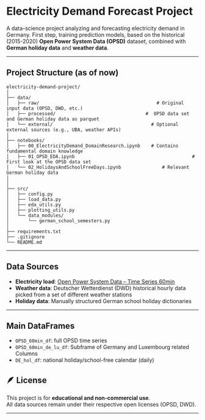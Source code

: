 #  Electricity Demand Forecast Project

A data-science project analyzing and forecasting electricity demand in Germany. First step, training prediction models, based on the historical (2015-2020) **Open Power System Data (OPSD)** dataset, combined with  **German holiday data** and **weather data**.

---

## Project Structure (as of now)

```
electricity-demand-project/
│
├── data/
│   ├── raw/                                           # Original input data (OPSD, DWD, etc.)
│   ├── processed/                                 #  OPSD data set and German holiday data as parquet
│   └── external/                                    # Optional external sources (e.g., UBA, weather APIs)
│
├── notebooks/
│   ├── 00_ElectricityDemand_DomainResearch.ipynb    # Contains fundamental domain knowledge
│   ├── 01_OPSD_EDA.ipynb                                           # First look at the OPSD data set
│   └── 02_HolidaysAndSchoolFreeDays.ipynb               # Relevant German holiday data
│   
│
├── src/
│   ├── config.py
│   ├── load_data.py
│   ├── eda_utils.py
│   ├── plotting_utils.py
│   └── data_modules/
│       └── german_school_semesters.py
│
├── requirements.txt
├── .gitignore
└── README.md
```

---

## Data Sources

- **Electricity load**: [Open Power System Data – Time Series 60min](https://data.open-power-system-data.org/time_series/)
- **Weather data**: Deutscher Wetterdienst (DWD) historical hourly data picked from a set of different weather stations
- **Holiday data**: Manually structured German school holiday dictionaries

---

## Main DataFrames

- `OPSD_60min_df`: full OPSD time series
- `OPSD_60min_de_lu_df`: Subframe of Germany and Luxembourg related Columns
- `DE_hol_df`: national holiday/school-free calendar (daily)



## 🪶 License

This project is for **educational and non-commercial use**.  
All data sources remain under their respective open licenses (OPSD, DWD).

---


